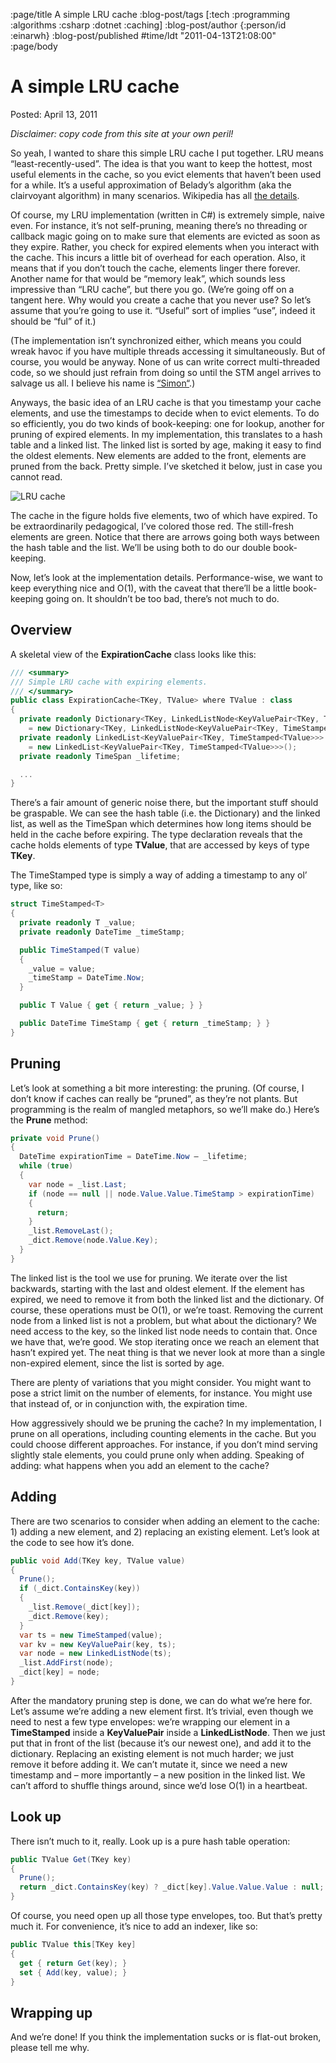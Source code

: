 :page/title A simple LRU cache
:blog-post/tags [:tech :programming :algorithms :csharp :dotnet :caching]
:blog-post/author {:person/id :einarwh}
:blog-post/published #time/ldt "2011-04-13T21:08:00"
:page/body

# A simple LRU cache

Posted: April 13, 2011 

_Disclaimer: copy code from this site at your own peril!_

So yeah, I wanted to share this simple LRU cache I put together. LRU means “least-recently-used”. The idea is that you want to keep the hottest, most useful elements in the cache, so you evict elements that haven’t been used for a while. It’s a useful approximation of Belady’s algorithm (aka the clairvoyant algorithm) in many scenarios. Wikipedia has all [the details](http://en.wikipedia.org/wiki/Cache_algorithms).

Of course, my LRU implementation (written in C#) is extremely simple, naive even. For instance, it’s not self-pruning, meaning there’s no threading or callback magic going on to make sure that elements are evicted as soon as they expire. Rather, you check for expired elements when you interact with the cache. This incurs a little bit of overhead for each operation. Also, it means that if you don’t touch the cache, elements linger there forever. Another name for that would be “memory leak”, which sounds less impressive than “LRU cache”, but there you go. (We’re going off on a tangent here. Why would you create a cache that you never use? So let’s assume that you’re going to use it. “Useful” sort of implies “use”, indeed it should be “ful” of it.)

(The implementation isn’t synchronized either, which means you could wreak havoc if you have multiple threads accessing it simultaneously. But of course, you would be anyway. None of us can write correct multi-threaded code, so we should just refrain from doing so until the STM angel arrives to salvage us all. I believe his name is [“Simon“](https://www.youtube.com/watch?v=tve57vilywc).)

Anyways, the basic idea of an LRU cache is that you timestamp your cache elements, and use the timestamps to decide when to evict elements. To do so efficiently, you do two kinds of book-keeping: one for lookup, another for pruning of expired elements. In my implementation, this translates to a hash table and a linked list. The linked list is sorted by age, making it easy to find the oldest elements. New elements are added to the front, elements are pruned from the back. Pretty simple. I’ve sketched it below, just in case you cannot read.

![LRU cache](/images/lru-cache.png)

The cache in the figure holds five elements, two of which have expired. To be extraordinarily pedagogical, I’ve colored those red. The still-fresh elements are green. Notice that there are arrows going both ways between the hash table and the list. We’ll be using both to do our double book-keeping.

Now, let’s look at the implementation details. Performance-wise, we want to keep everything nice and O(1), with the caveat that there’ll be a little book-keeping going on. It shouldn’t be too bad, there’s not much to do.

## Overview

A skeletal view of the **ExpirationCache** class looks like this:

```csharp
/// <summary>
/// Simple LRU cache with expiring elements.
/// </summary>
public class ExpirationCache<TKey, TValue> where TValue : class
{
  private readonly Dictionary<TKey, LinkedListNode<KeyValuePair<TKey, TimeStamped<TValue>>>> _dict 
    = new Dictionary<TKey, LinkedListNode<KeyValuePair<TKey, TimeStamped<TValue>>>>();
  private readonly LinkedList<KeyValuePair<TKey, TimeStamped<TValue>>> _list 
    = new LinkedList<KeyValuePair<TKey, TimeStamped<TValue>>>();
  private readonly TimeSpan _lifetime;

  ...
}
```

There’s a fair amount of generic noise there, but the important stuff should be graspable. We can see the hash table (i.e. the Dictionary) and the linked list, as well as the TimeSpan which determines how long items should be held in the cache before expiring. The type declaration reveals that the cache holds elements of type **TValue**, that are accessed by keys of type **TKey**.

The TimeStamped type is simply a way of adding a timestamp to any ol’ type, like so:

```csharp
struct TimeStamped<T>
{
  private readonly T _value;
  private readonly DateTime _timeStamp;

  public TimeStamped(T value)
  {
    _value = value;
    _timeStamp = DateTime.Now;
  }

  public T Value { get { return _value; } }

  public DateTime TimeStamp { get { return _timeStamp; } }
}
```

## Pruning

Let’s look at something a bit more interesting: the pruning. (Of course, I don’t know if caches can really be “pruned”, as they’re not plants. But programming is the realm of mangled metaphors, so we’ll make do.) Here’s the **Prune** method:

```csharp
private void Prune()
{
  DateTime expirationTime = DateTime.Now – _lifetime;
  while (true)
  {
    var node = _list.Last;
    if (node == null || node.Value.Value.TimeStamp > expirationTime)
    {
      return;
    }
    _list.RemoveLast();
    _dict.Remove(node.Value.Key);
  }
}
```

The linked list is the tool we use for pruning. We iterate over the list backwards, starting with the last and oldest element. If the element has expired, we need to remove it from both the linked list and the dictionary. Of course, these operations must be O(1), or we’re toast. Removing the current node from a linked list is not a problem, but what about the dictionary? We need access to the key, so the linked list node needs to contain that. Once we have that, we’re good. We stop iterating once we reach an element that hasn’t expired yet. The neat thing is that we never look at more than a single non-expired element, since the list is sorted by age.

There are plenty of variations that you might consider. You might want to pose a strict limit on the number of elements, for instance. You might use that instead of, or in conjunction with, the expiration time.

How aggressively should we be pruning the cache? In my implementation, I prune on all operations, including counting elements in the cache. But you could choose different approaches. For instance, if you don’t mind serving slightly stale elements, you could prune only when adding. Speaking of adding: what happens when you add an element to the cache?

## Adding

There are two scenarios to consider when adding an element to the cache: 1) adding a new element, and 2) replacing an existing element. Let’s look at the code to see how it’s done.

```csharp
public void Add(TKey key, TValue value)
{
  Prune();
  if (_dict.ContainsKey(key))
  {
    _list.Remove(_dict[key]);
    _dict.Remove(key);
  }
  var ts = new TimeStamped(value);
  var kv = new KeyValuePair(key, ts);
  var node = new LinkedListNode(ts);
  _list.AddFirst(node);
  _dict[key] = node;
}
```

After the mandatory pruning step is done, we can do what we’re here for. Let’s assume we’re adding a new element first. It’s trivial, even though we need to nest a few type envelopes: we’re wrapping our element in a **TimeStamped** inside a **KeyValuePair** inside a **LinkedListNode**. Then we just put that in front of the list (because it’s our newest one), and add it to the dictionary. Replacing an existing element is not much harder; we just remove it before adding it. We can’t mutate it, since we need a new timestamp and – more importantly – a new position in the linked list. We can’t afford to shuffle things around, since we’d lose O(1) in a heartbeat.

## Look up

There isn’t much to it, really. Look up is a pure hash table operation:

```csharp
public TValue Get(TKey key)
{
  Prune();
  return _dict.ContainsKey(key) ? _dict[key].Value.Value.Value : null;
}
```

Of course, you need open up all those type envelopes, too. But that’s pretty much it. For convenience, it’s nice to add an indexer, like so:

```csharp
public TValue this[TKey key]
{
  get { return Get(key); }
  set { Add(key, value); }
}
```

## Wrapping up

And we’re done! If you think the implementation sucks or is flat-out broken, please tell me why.
